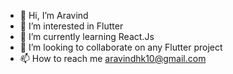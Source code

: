 - 👋 Hi, I’m Aravind
- 👀 I’m interested in Flutter
- 🌱 I’m currently learning React.Js
- 💞️ I’m looking to collaborate on any Flutter project
- 📫 How to reach me aravindhk10@gmail.com

<!---
aravindhk10/aravindhk10 is a ✨ special ✨ repository because its `README.md` (this file) appears on your GitHub profile.
You can click the Preview link to take a look at your changes.
--->
